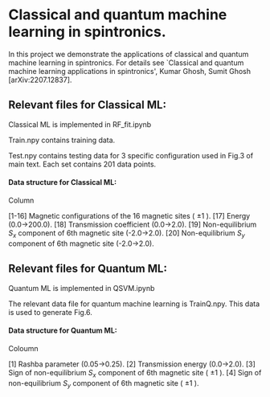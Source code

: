 # Classical and quantum machine learning in spintronics.
In this project we demonstrate the applications of classical and quantum machine learning in spintronics. For details see `Classical and quantum machine learning applications in spintronics', Kumar Ghosh, Sumit Ghosh [arXiv:2207.12837].



## Relevant files for Classical ML:

Classical ML is implemented in RF_fit.ipynb

Train.npy contains training data.

Test.npy contains testing data for 3 specific configuration used in Fig.3 of main text. Each set contains 201 data points.

#### Data structure for Classical ML:

Column

[1-16] Magnetic configurations of the 16 magnetic sites ( $\pm1$ ).
  [17] Energy (0.0->200.0).
  [18] Transmission coefficient (0.0->2.0).
  [19] Non-equilibrium $S_x$ component of 6th magnetic site (-2.0->2.0).
  [20] Non-equilibrium $S_y$ component of 6th magnetic site (-2.0->2.0).


## Relevant files for Quantum ML:

Quantum ML is implemented in QSVM.ipynb

The relevant data file for quantum machine learning is TrainQ.npy. This data is used to generate Fig.6.

#### Data structure for Quantum ML:

Coloumn 

[1] Rashba parameter (0.05->0.25).
[2] Transmission energy (0.0->2.0).
[3] Sign of non-equilibrium $S_x$ component of 6th magnetic site ( $\pm1$ ).
[4] Sign of non-equilibrium $S_y$ component of 6th magnetic site ( $\pm1$ ).
